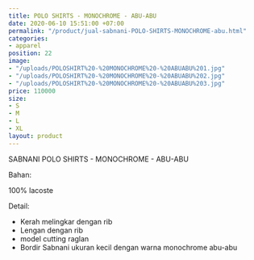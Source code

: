 ```yaml
---
title: POLO SHIRTS - MONOCHROME - ABU-ABU
date: 2020-06-10 15:51:00 +07:00
permalink: "/product/jual-sabnani-POLO-SHIRTS-MONOCHROME-abu.html"
categories:
- apparel
position: 22
image:
- "/uploads/POLOSHIRT%20-%20MONOCHROME%20-%20ABUABU%201.jpg"
- "/uploads/POLOSHIRT%20-%20MONOCHROME%20-%20ABUABU%202.jpg"
- "/uploads/POLOSHIRT%20-%20MONOCHROME%20-%20ABUABU%203.jpg"
price: 110000
size:
- S
- M
- L
- XL
layout: product
---
```


SABNANI
POLO SHIRTS - MONOCHROME - ABU-ABU

Bahan:

100% lacoste

Detail:

- Kerah melingkar dengan rib
- Lengan dengan rib
- model cutting raglan
- Bordir Sabnani ukuran kecil dengan warna monochrome abu-abu